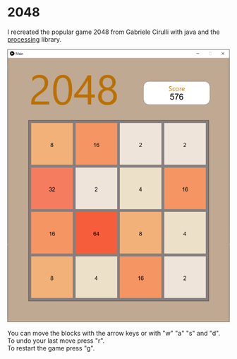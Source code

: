 # 2048
I recreated the popular game 2048 from Gabriele Cirulli with java and the [processing](https://github.com/processing) library. 

![Screenshot](https://github.com/Doeschi/2048/blob/master/other/2048_screenshot.PNG)

You can move the blocks with the arrow keys or with "w" "a" "s" and "d".  
To undo your last move press "r".  
To restart the game press "g".
